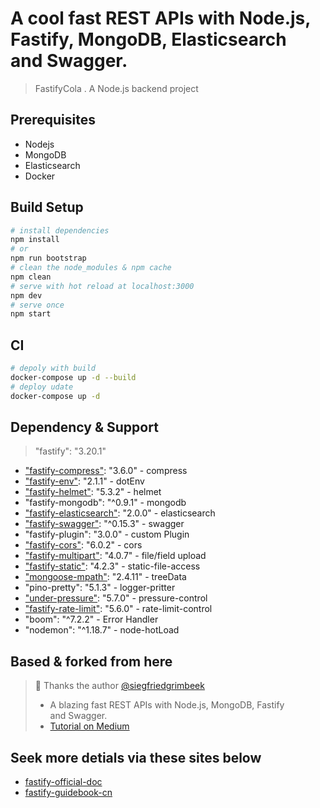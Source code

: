 # A cool fast REST APIs with Node.js, Fastify, MongoDB, Elasticsearch and Swagger.

> FastifyCola . A Node.js backend project

## Prerequisites
- Nodejs
- MongoDB
- Elasticsearch
- Docker

## Build Setup

``` bash
# install dependencies
npm install
# or
npm run bootstrap
# clean the node_modules & npm cache
npm clean
# serve with hot reload at localhost:3000
npm dev
# serve once
npm start
```

## CI
```bash
# depoly with build
docker-compose up -d --build
# deploy udate
docker-compose up -d
```

## Dependency & Support
> "fastify": "3.20.1"
- ["fastify-compress"]((https://github.com/fastify/fastify-compress)): "3.6.0" - compress
- ["fastify-env"](https://github.com/fastify/fastify-env): "2.1.1" - dotEnv
- ["fastify-helmet"](https://github.com/fastify/fastify-helmet): "5.3.2" - helmet
- "fastify-mongodb": "^0.9.1" - mongodb
- ["fastify-elasticsearch"](https://github.com/fastify/fastify-elasticsearch): "2.0.0" - elasticsearch
- ["fastify-swagger"](https://github.com/fastify/fastify-swagger): "^0.15.3" - swagger
- "fastify-plugin": "3.0.0" - custom Plugin
- ["fastify-cors"](https://github.com/fastify/fastify-cors): "6.0.2" - cors
- ["fastify-multipart"](https://github.com/fastify/fastify-multipart): "4.0.7" - file/field upload
- ["fastify-static"](https://github.com/fastify/fastify-static): "4.2.3" - static-file-access
- ["mongoose-mpath"](https://www.npmjs.com/package/mongoose-mpath#getancestors): "2.4.11" - treeData
- "pino-pretty": "5.1.3" - logger-pritter
- ["under-pressure"](https://github.com/fastify/under-pressure): "5.7.0" - pressure-control
- ["fastify-rate-limit"](https://github.com/fastify/fastify-rate-limit): "5.6.0" - rate-limit-control
- "boom": "^7.2.2" - Error Handler
- "nodemon": "^1.18.7" - node-hotLoad

## Based & forked from here
> 🙏 Thanks the author [@siegfriedgrimbeek](https://github.com/siegfriedgrimbeek) 
>- A blazing fast REST APIs with Node.js, MongoDB, Fastify and Swagger.
>- [Tutorial on Medium](https://medium.freecodecamp.org/how-to-build-blazing-fast-rest-apis-with-node-js-mongodb-fastify-and-swagger-114e062db0c9)

## Seek more detials via these sites below
- [fastify-official-doc](https://www.fastify.io/)
- [fastify-guidebook-cn](https://lavyun.gitbooks.io/fastify/content/)